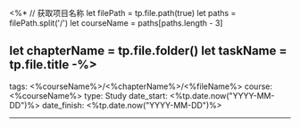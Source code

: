 <%*
// 获取项目名称
let filePath = tp.file.path(true)
let paths = filePath.split('/')
let courseName = paths[paths.length - 3]

let chapterName = tp.file.folder()
let taskName = tp.file.title
-%>
---
tags: <%courseName%>/<%chapterName%>/<%fileName%>
course: <%courseName%>
type: Study
date_start: <%tp.date.now("YYYY-MM-DD")%>
date_finish: <%tp.date.now("YYYY-MM-DD")%>

---





